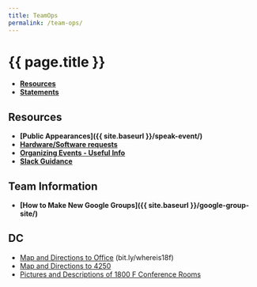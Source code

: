 ```yaml
---
title: TeamOps
permalink: /team-ops/
---
```

# {{ page.title }}

* **[Resources](resources/)**
* **[Statements](statements/)**

## Resources
* **[Public Appearances]({{ site.baseurl }}/speak-event/)**
* **[Hardware/Software requests](https://docs.google.com/a/gsa.gov/spreadsheets/d/1p-2k2u29lf2M-KdlsH8dU6N7tbs86qlIOZfRv9CBlk4/edit)**
* **[Organizing Events - Useful Info](resources/event-info/)**
* **[Slack Guidance](../standards/slack/)**

## Team Information
* **[How to Make New Google Groups]({{ site.baseurl }}/google-group-site/)**

## DC
* [Map and Directions to Office](http://gsa.github.io/Open-Data-Collaboration-Sandbox/18f_directions) (bit.ly/whereis18f)
* [Map and Directions to 4250](http://gsa.github.io/Open-Data-Collaboration-Sandbox/18f_directions_4250)
* [Pictures and Descriptions of 1800 F Conference Rooms](http://gsa.github.io/Open-Data-Collaboration-Sandbox/pages/18f_conference_rooms)
